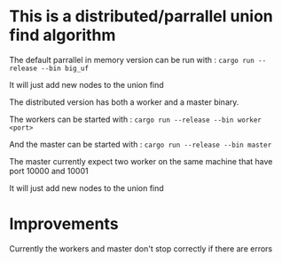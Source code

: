 # This is a distributed/parrallel union find algorithm


The default parrallel in memory version can be run with :
`cargo run --release --bin big_uf`

It will just add new nodes to the union find


The distributed version has both a worker and a master binary.

The workers can be started with :
`cargo run --release --bin worker <port>`

And the master can be started with :
`cargo run --release --bin master`

The master currently expect two worker on the same machine that have port 10000 and 10001

It will just add new nodes to the union find


# Improvements

Currently the workers and master don't stop correctly if there are errors